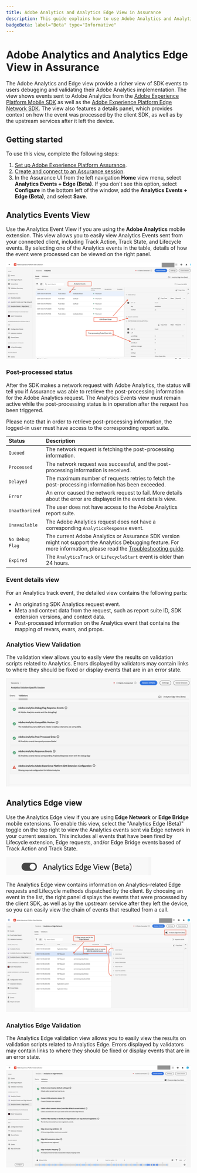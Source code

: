 ```yaml
---
title: Adobe Analytics and Analytics Edge View in Assurance
description: This guide explains how to use Adobe Analytics and Analytics Edge view with Adobe Experience Platform Assurance.
badgeBeta: label="Beta" type="Informative"
---
```

# Adobe Analytics and Analytics Edge View in Assurance

The Adobe Analytics and Edge view provide a richer view of SDK events to users debugging and validating their Adobe Analytics implementation. The view shows events sent to Adobe Analytics from the [Adobe Experience Platform Mobile SDK](https://developer.adobe.com/client-sdks/solution/adobe-analytics/) as well as the [Adobe Experience Platform Edge Network SDK](https://developer.adobe.com/client-sdks/edge/edge-network/). The view also features a details panel, which provides context on how the event was processed by the client SDK, as well as by the upstream services after it left the device.

## Getting started

To use this view, complete the following steps:

1. [Set up Adobe Experience Platform Assurance](../tutorials/implement-assurance.md).
2. [Create and connect to an Assurance session](../tutorials/using-assurance.md).
3. In the Assurance UI from the left navigation **Home** view menu, select **Analytics Events + Edge (Beta)**. If you don't see this option, select **Configure** in the bottom left of the window, add the **Analytics Events + Edge (Beta)**, and select **Save**.

## Analytics Events View

Use the Analytics Event View if you are using the **Adobe Analytics** mobile extension. This view allows you to easily view Analytics Events sent from your connected client, including Track Action, Track State, and Lifecycle events. By selecting one of the Analytics events in the table, details of how the event were processed can be viewed on the right panel.

![An image demonstrating different components in the Analytics Events View.](./images/adobe-analytics-edge/analytics-events.png)

### Post-processed status

After the SDK makes a network request with Adobe Analytics, the status will tell you if Assurance was able to retrieve the post-processing information for the Adobe Analytics request. The Analytics Events view must remain active while the post-processing status is in operation after the request has been triggered.

Please note that in order to retrieve post-processing information, the logged-in user must have access to the corresponding report suite.

| Status | Description |
| :----- | :---------- |
| `Queued` | The network request is fetching the post-processing information. |
| `Processed` | The network request was successful, and the post-processing information is received. |
| `Delayed` | The maximum number of requests retries to fetch the post-processing information has been exceeded. |
| `Error` | An error caused the network request to fail. More details about the error are displayed in the event details view. |
| `Unauthorized` | The user does not have access to the Adobe Analytics report suite. |
| `Unavailable` | The Adobe Analytics request does not have a corresponding `AnalyticsResponse` event. |
| `No Debug Flag` | The current Adobe Analytics or Assurance SDK version might not support the Analytics Debugging feature. For more information, please read the [Troubleshooting guide](../troubleshooting.md). |
| `Expired` | The `AnalyticsTrack` or `LifecycleStart` event is older than 24 hours. |

### Event details view

For an Analytics track event, the detailed view contains the following parts:

- An originating SDK Analytics request event.
- Meta and context data from the request, such as report suite ID, SDK extension versions, and context data.
- Post-processed information on the Analytics event that contains the mapping of revars, evars, and props.

### Analytics View Validation

The validation view allows you to easily view the results on validation scripts related to Analytics. Errors displayed by validators may contain links to where they should be fixed or display events that are in an error state.

![An image that shows the validators tab in the Analytics view.](./images/adobe-analytics-edge/analytics-validation-view.png)

## Analytics Edge view

Use the Analytics Edge view if you are using **Edge Network** or **Edge Bridge** mobile extensions. To enable this view, select the "Analytics Edge (Beta)" toggle on the top right to view the Analytics events sent via Edge network in your current session. This includes all events that have been fired by Lifecycle extension, Edge requests, and/or Edge Bridge events based of Track Action and Track State.

![An image that shows toggle which used for switching between Analytics View and Analytics Edge View.](./images/adobe-analytics-edge/analytics-view-toggle.png)

The Analytics Edge view contains information on Analytics-related Edge requests and Lifecycle methods dispatched by the client. By choosing an event in the list, the right panel displays the events that were processed by the client SDK, as well as by the upstream service after they left the device, so you can easily view the chain of events that resulted from a call.

![An image demonstrating different components in the Analytics Edge View.](./images/adobe-analytics-edge/edge-analytics-events.png)

### Analytics Edge Validation

The Analytics Edge validation view allows you to easily view the results on validation scripts related to Analytics Edge. Errors displayed by validators may contain links to where they should be fixed or display events that are in an error state.

![An image that shows the validators tab in the Analytics Edge view.](./images/adobe-analytics-edge/edge-analytics-validation-view.png)

